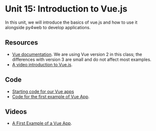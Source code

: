 # Unit 15: Introduction to Vue.js

In this unit, we will introduce the basics of vue.js and how to use it alongside py4web to develop applications.

## Resources

* [Vue documentation](https://vuejs.org/v2/guide/).  We are using Vue version 2 in this class; the differences with version 3 are small and do not affect most examples.
* [A video introduction to Vue.js](https://www.vuemastery.com/courses/intro-to-vue-js/vue-instance/).

## Code

* [Starting code for our Vue apps](https://github.com/learn-py4web/starter_vue)
* [Code for the first example of Vue App](https://github.com/learn-py4web/vue_comments).

## Videos

* [A First Example of a Vue App](https://drive.google.com/file/d/1dDSdW8yTxe113W4XCoIQD7R6Q0zC4SSb/view?usp=sharing).
